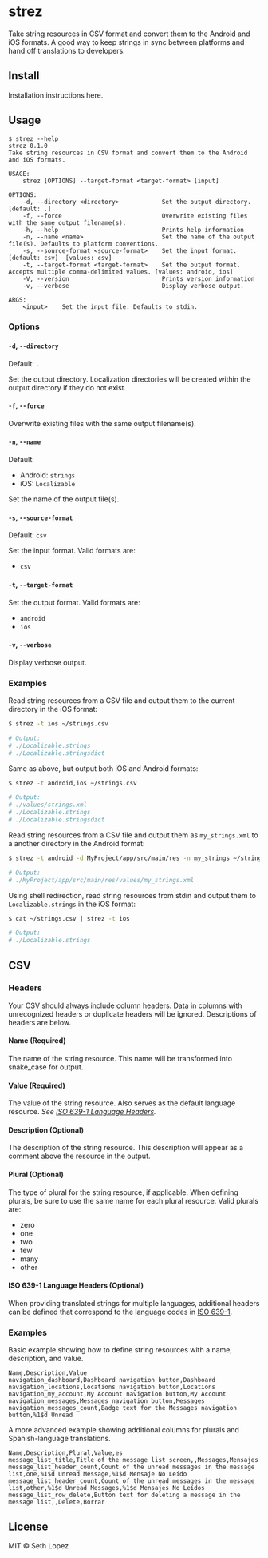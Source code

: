# strez

Take string resources in CSV format and convert them to the Android and iOS
formats. A good way to keep strings in sync between platforms and hand off
translations to developers.

## Install

Installation instructions here.

## Usage

```
$ strez --help
strez 0.1.0
Take string resources in CSV format and convert them to the Android and iOS formats.

USAGE:
    strez [OPTIONS] --target-format <target-format> [input]

OPTIONS:
    -d, --directory <directory>            Set the output directory. [default: .] 
    -f, --force                            Overwrite existing files with the same output filename(s).
    -h, --help                             Prints help information
    -n, --name <name>                      Set the name of the output file(s). Defaults to platform conventions.
    -s, --source-format <source-format>    Set the input format. [default: csv]  [values: csv]
    -t, --target-format <target-format>    Set the output format. Accepts multiple comma-delimited values. [values: android, ios]
    -V, --version                          Prints version information
    -v, --verbose                          Display verbose output.

ARGS:
    <input>    Set the input file. Defaults to stdin.
```

### Options

#### `-d`, `--directory`

Default: `.`

Set the output directory. Localization directories will be created within the
output directory if they do not exist.

#### `-f`, `--force`

Overwrite existing files with the same output filename(s).

#### `-n`, `--name`

Default:

- Android: `strings`
- iOS: `Localizable`

Set the name of the output file(s).

#### `-s`, `--source-format`

Default: `csv`

Set the input format. Valid formats are:

- `csv`

#### `-t`, `--target-format`

Set the output format. Valid formats are:

- `android`
- `ios`

#### `-v`, `--verbose`

Display verbose output.

### Examples

Read string resources from a CSV file and output them to the current directory
in the iOS format:

```sh
$ strez -t ios ~/strings.csv

# Output:
# ./Localizable.strings
# ./Localizable.stringsdict
```

Same as above, but output both iOS and Android formats:

```sh
$ strez -t android,ios ~/strings.csv

# Output:
# ./values/strings.xml
# ./Localizable.strings
# ./Localizable.stringsdict
```

Read string resources from a CSV file and output them as `my_strings.xml` to a
another directory in the Android format:

```sh
$ strez -t android -d MyProject/app/src/main/res -n my_strings ~/strings.csv

# Output:
# ./MyProject/app/src/main/res/values/my_strings.xml
```

Using shell redirection, read string resources from stdin and output them to
`Localizable.strings` in the iOS format:

```sh
$ cat ~/strings.csv | strez -t ios

# Output:
# ./Localizable.strings
```

## CSV

### Headers

Your CSV should always include column headers. Data in columns with unrecognized
headers or duplicate headers will be ignored. Descriptions of headers are below.

#### Name (Required)

The name of the string resource. This name will be transformed into snake_case
for output.

#### Value (Required)

The value of the string resource. Also serves as the default language resource.
*See [ISO 639-1 Language Headers](#iso-639-1-language-headers-optional).*

#### Description (Optional)

The description of the string resource. This description will appear as a
comment above the resource in the output.

#### Plural (Optional)

The type of plural for the string resource, if applicable. When defining
plurals, be sure to use the same name for each plural resource.
Valid plurals are:

- zero
- one
- two
- few
- many
- other

#### ISO 639-1 Language Headers (Optional)

When providing translated strings for multiple languages, additional headers
can be defined that correspond to the language codes in
[ISO 639-1](https://en.wikipedia.org/wiki/List_of_ISO_639-1_codes).

### Examples

Basic example showing how to define string resources with a name, description,
and value.

```
Name,Description,Value
navigation_dashboard,Dashboard navigation button,Dashboard
navigation_locations,Locations navigation button,Locations
navigation_my_account,My Account navigation button,My Account
navigation_messages,Messages navigation button,Messages
navigation_messages_count,Badge text for the Messages navigation button,%1$d Unread
```

A more advanced example showing additional columns for plurals and
Spanish-language translations.

```
Name,Description,Plural,Value,es
message_list_title,Title of the message list screen,,Messages,Mensajes
message_list_header_count,Count of the unread messages in the message list,one,%1$d Unread Message,%1$d Mensaje No Leído
message_list_header_count,Count of the unread messages in the message list,other,%1$d Unread Messages,%1$d Mensajes No Leídos
message_list_row_delete,Button text for deleting a message in the message list,,Delete,Borrar
```

## License

MIT &copy; Seth Lopez